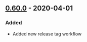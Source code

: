 ## [0.60.0] - 2020-04-01
### Added
- Added new release tag workflow

[0.60.0]: https://github.com/marshmallow-insurance/smores-react/releases/tag/v0.60.0
